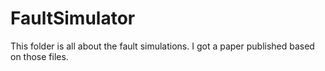 # FaultSimulator
This folder is all about the fault simulations. I got a paper published based on those files.
